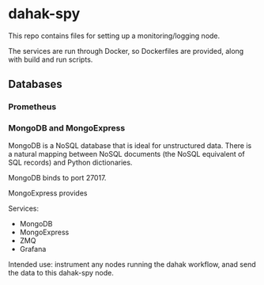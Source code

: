 # dahak-spy

This repo contains files for setting up a monitoring/logging node.

The services are run through Docker, so Dockerfiles are provided,
along with build and run scripts.

## Databases

### Prometheus

### MongoDB and MongoExpress

MongoDB is a NoSQL database that is ideal for unstructured data.
There is a natural mapping between NoSQL documents (the NoSQL equivalent
of SQL records) and Python dictionaries.

MongoDB binds to port 27017.

MongoExpress provides 



Services:

* MongoDB
* MongoExpress
* ZMQ
* Grafana

Intended use: instrument any nodes running the dahak workflow,
anad send the data to this dahak-spy node.


